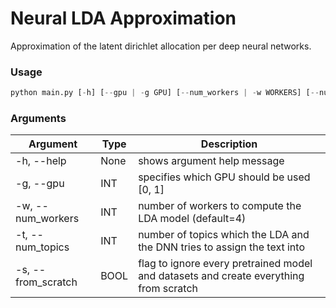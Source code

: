 # Neural LDA Approximation
Approximation of the latent dirichlet allocation per deep neural networks.

### Usage
```python
python main.py [-h] [--gpu | -g GPU] [--num_workers | -w WORKERS] [--num_topics | -t TOPICS] [--from_scratch | -s]
```
### Arguments
| Argument | Type | Description|
|----------|------|------------|
| -h, --help | None| shows argument help message |
| -g, --gpu | INT | specifies which GPU should be used [0, 1] |
| -w, --num_workers | INT | number of workers to compute the LDA model (default=4)|
| -t, --num_topics | INT | number of topics which the LDA and the DNN tries to assign the text into |
| -s, --from_scratch | BOOL | flag to ignore every pretrained model and datasets and create everything from scratch |
